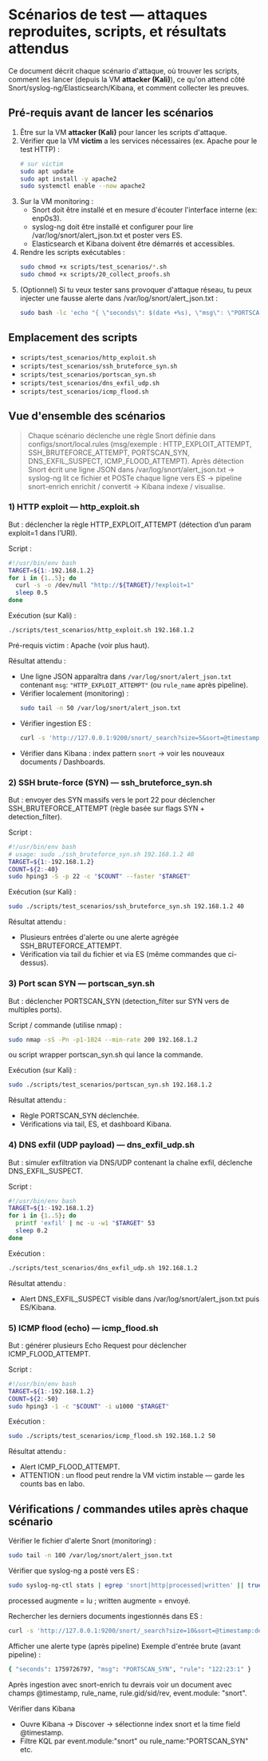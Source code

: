 # Scénarios de test — attaques reproduites, scripts, et résultats attendus

Ce document décrit chaque scénario d'attaque, où trouver les scripts, comment les lancer (depuis la VM **attacker (Kali)**), ce qu'on attend côté Snort/syslog-ng/Elasticsearch/Kibana, et comment collecter les preuves.

## Pré-requis avant de lancer les scénarios

1. Être sur la VM **attacker (Kali)** pour lancer les scripts d'attaque.  
2. Vérifier que la VM **victim** a les services nécessaires (ex. Apache pour le test HTTP) :
   ```bash
   # sur victim
   sudo apt update
   sudo apt install -y apache2
   sudo systemctl enable --now apache2
   ```
3. Sur la VM monitoring :
   - Snort doit être installé et en mesure d'écouter l'interface interne (ex: enp0s3).
   - syslog-ng doit être installé et configurer pour lire /var/log/snort/alert_json.txt et poster vers ES.
   - Elasticsearch et Kibana doivent être démarrés et accessibles.
5. Rendre les scripts exécutables :
   ```bash
   sudo chmod +x scripts/test_scenarios/*.sh
   sudo chmod +x scripts/20_collect_proofs.sh
   ```
6. (Optionnel) Si tu veux tester sans provoquer d'attaque réseau, tu peux injecter une fausse alerte dans /var/log/snort/alert_json.txt :
   ```bash
   sudo bash -lc 'echo "{ \"seconds\": $(date +%s), \"msg\": \"PORTSCAN_SYN\", \"rule\": \"122:23:1\" }" >> /var/log/snort/alert_json.txt'
   ```

## Emplacement des scripts
- `scripts/test_scenarios/http_exploit.sh`
- `scripts/test_scenarios/ssh_bruteforce_syn.sh`
- `scripts/test_scenarios/portscan_syn.sh`
- `scripts/test_scenarios/dns_exfil_udp.sh`
- `scripts/test_scenarios/icmp_flood.sh`

## Vue d'ensemble des scénarios
> Chaque scénario déclenche une règle Snort définie dans configs/snort/local.rules (msg/exemple : HTTP_EXPLOIT_ATTEMPT, SSH_BRUTEFORCE_ATTEMPT, PORTSCAN_SYN, DNS_EXFIL_SUSPECT, ICMP_FLOOD_ATTEMPT).
> Après détection Snort écrit une ligne JSON dans /var/log/snort/alert_json.txt → syslog-ng lit ce fichier et POSTe chaque ligne vers ES → pipeline snort-enrich enrichit / convertit → Kibana indexe / visualise.

### 1) HTTP exploit — http_exploit.sh

But : déclencher la règle HTTP_EXPLOIT_ATTEMPT (détection d’un param exploit=1 dans l’URI).

Script :
```bash
#!/usr/bin/env bash
TARGET=${1:-192.168.1.2}
for i in {1..5}; do
  curl -s -o /dev/null "http://${TARGET}/?exploit=1"
  sleep 0.5
done
```

Exécution (sur Kali) :
```bash
./scripts/test_scenarios/http_exploit.sh 192.168.1.2
```

Pré-requis victim : Apache (voir plus haut).

Résultat attendu :
- Une ligne JSON apparaîtra dans `/var/log/snort/alert_json.txt` contenant `msg`: `"HTTP_EXPLOIT_ATTEMPT"` (ou `rule_name` après pipeline).
- Vérifier localement (monitoring) :
  ```bash
  sudo tail -n 50 /var/log/snort/alert_json.txt
  ```
- Vérifier ingestion ES :
  ```bash
  curl -s 'http://127.0.0.1:9200/snort/_search?size=5&sort=@timestamp:desc&pretty'
  ```
- Vérifier dans Kibana : index pattern `snort` → voir les nouveaux documents / Dashboards.

### 2) SSH brute-force (SYN) — ssh_bruteforce_syn.sh

But : envoyer des SYN massifs vers le port 22 pour déclencher SSH_BRUTEFORCE_ATTEMPT (règle basée sur flags SYN + detection_filter).

Script :
```bash
#!/usr/bin/env bash
# usage: sudo ./ssh_bruteforce_syn.sh 192.168.1.2 40
TARGET=${1:-192.168.1.2}
COUNT=${2:-40}
sudo hping3 -S -p 22 -c "$COUNT" --faster "$TARGET"
```

Exécution (sur Kali) :
```bash
sudo ./scripts/test_scenarios/ssh_bruteforce_syn.sh 192.168.1.2 40
```

Résultat attendu :
- Plusieurs entrées d'alerte ou une alerte agrégée SSH_BRUTEFORCE_ATTEMPT.
- Vérification via tail du fichier et via ES (même commandes que ci-dessus).

### 3) Port scan SYN — portscan_syn.sh

But : déclencher PORTSCAN_SYN (detection_filter sur SYN vers de multiples ports).

Script / commande (utilise nmap) :
```bash
sudo nmap -sS -Pn -p1-1024 --min-rate 200 192.168.1.2
```

ou script wrapper portscan_syn.sh qui lance la commande.

Exécution (sur Kali) :
```bash
sudo ./scripts/test_scenarios/portscan_syn.sh 192.168.1.2
```

Résultat attendu :
- Règle PORTSCAN_SYN déclenchée.
- Vérifications via tail, ES, et dashboard Kibana.

### 4) DNS exfil (UDP payload) — dns_exfil_udp.sh

But : simuler exfiltration via DNS/UDP contenant la chaîne exfil, déclenche DNS_EXFIL_SUSPECT.

Script :
```bash
#!/usr/bin/env bash
TARGET=${1:-192.168.1.2}
for i in {1..5}; do
  printf 'exfil' | nc -u -w1 "$TARGET" 53
  sleep 0.2
done
```

Exécution :
```bash
./scripts/test_scenarios/dns_exfil_udp.sh 192.168.1.2
```

Résultat attendu :
- Alert DNS_EXFIL_SUSPECT visible dans /var/log/snort/alert_json.txt puis ES/Kibana.

### 5) ICMP flood (echo) — icmp_flood.sh

But : générer plusieurs Echo Request pour déclencher ICMP_FLOOD_ATTEMPT.

Script :
```bash
#!/usr/bin/env bash
TARGET=${1:-192.168.1.2}
COUNT=${2:-50}
sudo hping3 -1 -c "$COUNT" -i u1000 "$TARGET"
```

Exécution :
```bash
sudo ./scripts/test_scenarios/icmp_flood.sh 192.168.1.2 50
```

Résultat attendu :
- Alert ICMP_FLOOD_ATTEMPT.
- ATTENTION : un flood peut rendre la VM victim instable — garde les counts bas en labo.

## Vérifications / commandes utiles après chaque scénario

Vérifier le fichier d'alerte Snort (monitoring) :
```bash
sudo tail -n 100 /var/log/snort/alert_json.txt
```

Vérifier que syslog-ng a posté vers ES :
```bash
sudo syslog-ng-ctl stats | egrep 'snort|http|processed|written' || true
```

processed augmente = lu ; written augmente = envoyé.

Rechercher les derniers documents ingestionnés dans ES :
```bash
curl -s 'http://127.0.0.1:9200/snort/_search?size=10&sort=@timestamp:desc&pretty'
```

Afficher une alerte type (après pipeline)
Exemple d'entrée brute (avant pipeline) :
```bash
{ "seconds": 1759726797, "msg": "PORTSCAN_SYN", "rule": "122:23:1" }
```

Après ingestion avec snort-enrich tu devrais voir un document avec champs @timestamp, rule_name, rule.gid/sid/rev, event.module: "snort".

Vérifier dans Kibana
- Ouvre Kibana → Discover → sélectionne index snort et la time field @timestamp.
- Filtre KQL par event.module:"snort" ou rule_name:"PORTSCAN_SYN" etc.
